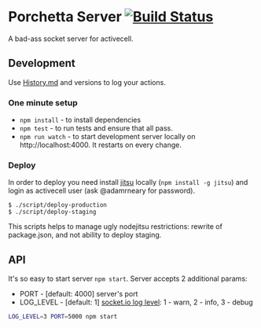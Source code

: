 # Porchetta Server [![Build Status](https://circleci.com/gh/activecell/porchetta-server.png?circle-token=e4e94a5aa232fb270ea22a5f32a34e3db5e75b61)](https://circleci.com/gh/activecell/porchetta-server)

  A bad-ass socket server for activecell.

Development
-----------

  Use [History.md](https://github.com/activecell/porchetta/blob/master/History.md) and versions to log your actions.

### One minute setup

  * `npm install` - to install dependencies
  * `npm test` - to run tests and ensure that all pass.
  * `npm run watch` - to start development server locally on http://localhost:4000. It restarts on every change.

### Deploy

  In order to deploy you need install [jitsu](https://github.com/nodejitsu/jitsu) locally (`npm install -g jitsu`) and login as activecell user (ask @adamrneary for password).

    $ ./script/deploy-production
    $ ./script/deploy-staging

  This scripts helps to manage ugly nodejitsu restrictions: rewrite of package.json, and not ability to deploy staging.

API
---

  It's so easy to start server `npm start`. Server accepts 2 additional params:

  * PORT - [default: 4000] server's port
  * LOG_LEVEL - [default: 1] [socket.io log level](https://github.com/LearnBoost/Socket.IO/wiki/Configuring-Socket.IO): 1 - warn, 2 - info, 3 - debug

```bash
LOG_LEVEL=3 PORT=5000 npm start
```
